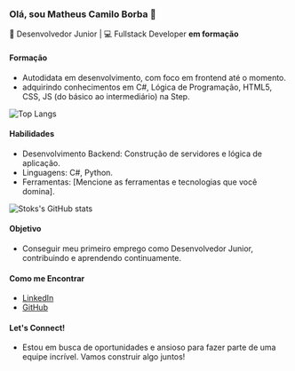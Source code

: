 ### Olá, sou Matheus Camilo Borba 👋

🚀 Desenvolvedor Junior | 💻 Fullstack Developer **em formação**

#### Formação
- Autodidata em desenvolvimento, com foco em frontend até o momento.
- adquirindo conhecimentos em C#, Lógica de Programação, HTML5, CSS, JS (do básico ao intermediário) na Step.

![Top Langs](https://github-readme-stats.vercel.app/api/top-langs/?username=devstoks&hide_progress=true)

#### Habilidades
- Desenvolvimento Backend: Construção de servidores e lógica de aplicação.
- Linguagens: C#, Python.
- Ferramentas: [Mencione as ferramentas e tecnologias que você domina].

![Stoks's GitHub stats](https://github-readme-stats.vercel.app/api?username=devstoks&show_icons=true&theme=synthwave)

#### Objetivo
- Conseguir meu primeiro emprego como Desenvolvedor Junior, contribuindo e aprendendo continuamente.

#### Como me Encontrar
- [LinkedIn](https://www.linkedin.com/in/seu-perfil-linkedin/)
- [GitHub](https://github.com/devstoks-github/)

#### Let's Connect!
- Estou em busca de oportunidades e ansioso para fazer parte de uma equipe incrível. Vamos construir algo juntos!
